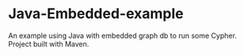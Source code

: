 # Java-Embedded-example

An example using Java with embedded graph db to run some Cypher. Project built with Maven.

